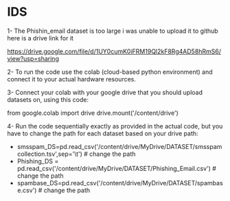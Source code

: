 # IDS

1- The Phishin_email dataset is too large i was unable to upload it to github here is a drive link for it

https://drive.google.com/file/d/1UY0cumK0iFRM19Ql2kF8Rg4AD58hRmS6/view?usp=sharing

2- To run the code use the colab (cloud-based python environment) and connect it to your actual hardware resources.

3- Connect your colab with your google drive that you should upload datasets on, using this code:

from google.colab import drive
drive.mount('/content/drive')

4- Run the code sequentially exactly as provided in the actual code, but you have to change the path for each dataset based on your drive path:

- smsspam_DS=pd.read_csv('/content/drive/MyDrive/DATASET/smsspamcollection.tsv',sep='\t') # change the path 
- Phishing_DS = pd.read_csv('/content/drive/MyDrive/DATASET/Phishing_Email.csv') # change the path
- spambase_DS=pd.read_csv('/content/drive/MyDrive/DATASET/spambase.csv') # change the path 

